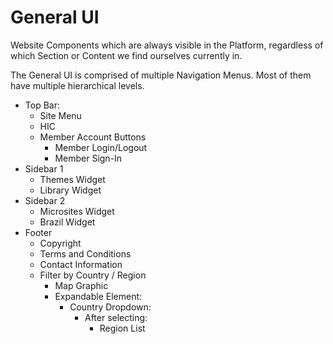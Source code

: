 # General UI

Website Components which are always visible in the Platform, regardless of which Section or Content we find ourselves currently in.

The General UI is comprised of multiple Navigation Menus. Most of them have multiple hierarchical levels.


- Top Bar:
   - Site Menu
   - HIC
   - Member Account Buttons
      - Member Login/Logout
      - Member Sign-In
- Sidebar 1
   - Themes Widget
   - Library Widget
- Sidebar 2
   - Microsites Widget
   - Brazil Widget
- Footer
   - Copyright
   - Terms and Conditions
   - Contact Information
   - Filter by Country / Region
      - Map Graphic
      - Expandable Element:
         - Country Dropdown:
            - After selecting:
               - Region List
